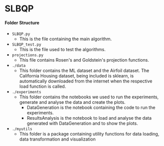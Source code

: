 # SLBQP

#### Folder Structure
* `SLBQP.py`
    * This is the file containing the main algorithm.
* `SLBQP_test.py`
    * This is the file used to test the algorithms.
* `projections.py`
    * This file contains Rosen's and Goldstein's projection functions.
* `./data`
    * This folder contains the ML dataset and the Airfoil dataset. The California Housing dataset, being included is sklearn, is automatically downloaded from the internet when the respective load function is called.
* `./experiments`
    * This folder contains the notebooks we used to run the experiments, generate and analyse the data and create the plots.
        * DataGeneration is the notebook containing the code to run the experiments.
        * ResultsAnalysis is the notebook to load and analyse the data generated with DataGeneration and to show the plots.
* `./myutils`
    * This folder is a package containing utility functions for data loading, data transformation and visualization

